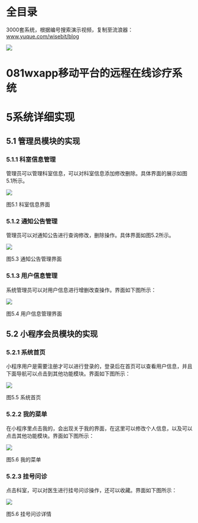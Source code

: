 # 全目录

3000套系统，根据编号搜索演示视频，复制至流浪器：www.yuque.com/wisebit/blog


![](https://bitwise.oss-cn-heyuan.aliyuncs.com/2024/11/06/qq_wechat.png)
# 081wxapp移动平台的远程在线诊疗系统
# 5系统详细实现
## 5.1 管理员模块的实现
### 5.1.1 科室信息管理
管理员可以管理科室信息，可以对科室信息添加修改删除。具体界面的展示如图5.1所示。

![](/md/blog.010.png)

图5.1 科室信息界面
### 5.1.2 通知公告管理
管理员可以对通知公告进行查询修改，删除操作。具体界面如图5.2所示。

![](/md/blog.011.png)

图5.3 通知公告管理界面
### 5.1.3 用户信息管理
系统管理员可以对用户信息进行增删改查操作。界面如下图所示：

![](/md/blog.012.png)

图5.4 用户信息管理界面
## 5.2 小程序会员模块的实现
### 5.2.1 系统首页
小程序用户是需要注册才可以进行登录的，登录后在首页可以查看用户信息，并且下面导航可以点击到其他功能模块。界面如下图所示：

![](/md/blog.013.png)

图5.5 系统首页
### 5.2.2 我的菜单
在小程序里点击我的，会出现关于我的界面，在这里可以修改个人信息，以及可以点击其他功能模块。界面如下图所示：

![](/md/blog.014.png)

图5.6 我的菜单
### 5.2.3 挂号问诊
点击科室，可以对医生进行挂号问诊操作，还可以收藏。界面如下图所示：

![](/md/blog.015.png)

图5.6 挂号问诊详情


















